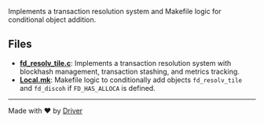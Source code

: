 <!--------------------------------------------------------------------------------->
<!-- IMPORTANT: This file is auto-generated by Driver (https://driver.ai). -------->
<!-- Manual edits may be overwritten on future commits. --------------------------->
<!--------------------------------------------------------------------------------->

Implements a transaction resolution system and Makefile logic for conditional object addition.


## Files
- **[fd_resolv_tile.c](fd_resolv_tile.c.md)**: Implements a transaction resolution system with blockhash management, transaction stashing, and metrics tracking.
- **[Local.mk](Local.mk.md)**: Makefile logic to conditionally add objects `fd_resolv_tile` and `fd_discoh` if `FD_HAS_ALLOCA` is defined.

---
Made with ❤️ by [Driver](https://www.driver.ai/)